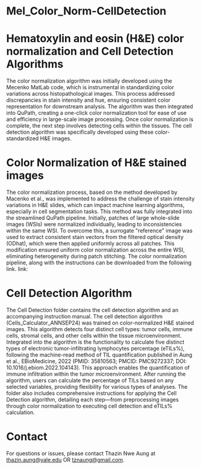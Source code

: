 # Mel_Color_Norm-CellDetection
# Hematoxylin and eosin (H&E) color normalization and Cell Detection Algorithms 
The color normalization algorithm was initially developed using the Mecenko MatLab code, which is instrumental in standardizing color variations across histopathological images. This process addressed discrepancies in stain intensity and hue, ensuring consistent color representation for downstream analysis. The algorithm was then integrated into QuPath, creating a one-click color normalization tool for ease of use and efficiency in large-scale image processing. Once color normalization is complete, the next step involves detecting cells within the tissues. The cell detection algorithm was specifically developed using these color-standardized H&E images.
# Color Normalization of H&E stained images
The color normalization process, based on the method developed by Macenko et al., was implemented to address the challenge of stain intensity variations in H&E slides, which can impact machine learning algorithms, especially in cell segmentation tasks. This method was fully integrated into the streamlined QuPath pipeline. Initially, patches of large whole-slide images (WSIs) were normalized individually, leading to inconsistencies within the same WSI. To overcome this, a surrogate "reference" image was used to extract consistent stain vectors from the filtered optical density (ODhat), which were then applied uniformly across all patches. This modification ensured uniform color normalization across the entire WSI, eliminating heterogeneity during patch stitching. The color normalization pipeline, along with the instructions can be downloaded from the following link. 
link: 
# Cell Detection Algorithm
The Cell Detection folder contains the cell detection algorithm and an accompanying instruction manual. The cell detection algorithm (Cells_Calculator_ANNSEP24) was trained on color-normalized H&E stained images. This algorithm detects four distinct cell types: tumor cells, immune cells, stromal cells, and other cells within the tissue microenvironment. Integrated into the algorithm is the functionality to calculate five distinct types of electronic tumor-infiltrating lymphocytes percentage (eTILs%), following the machine-read method of TIL quantification published in Aung et al., EBioMedicine, 2022 (PMID: 35810563; PMCID: PMC9272337; DOI: 10.1016/j.ebiom.2022.104143). This approach enables the quantification of immune infiltration within the tumor microenvironment. After running the algorithm, users can calculate the percentage of TILs based on any selected variables, providing flexibility for various types of analyses. The folder also includes comprehensive instructions for applying the Cell Detection algorithm, detailing each step—from preprocessing images through color normalization to executing cell detection and eTILs% calculation. 
# Contact 
For questions or issues, please contact Thazin Nwe Aung at thazin.aung@yale.edu OR tznaung@gmail.com.
